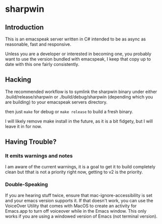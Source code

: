 # sharpwin

## Introduction 

This is an emacspeak server written in C# intended to be as async as 
reasonable, fast and responsive.

Unless you are a developer or interested in becoming one, you probably 
want to use the version bundled with emacspeak, I keep that copy up to 
date with this one fairly consistently. 

## Hacking

The recommended workflow is to symlink the sharpwin binary under either
.build/release/sharpwin or ./build/debug/sharpwin (depending which you are building) to your emacspeak servers directory. 

then just ```make``` for debug or ```make release``` to build a fresh binary.

I will likely remove make install in the future, as it is a bit fidgety, but I 
will leave it in for now. 

## Having Trouble?

### It emits warnings and notes

I am aware of the current warnings, it is a goal to get it to build completely 
clean but tthat is not a priority right now, getting to v2 is the priority.

### Double-Speaking

If you are hearing stuff twice, ensure that mac-ignore-accessibility is set 
and your emacs version supports it. If that doesn't work, you can use the 
VoiceOver Utility that comes with MacOS to create an activity for Emacs.app 
to turn off voiceover while in the Emacs window.  This only works if you are
using a windowed version of Emacs (not terminal version). 
